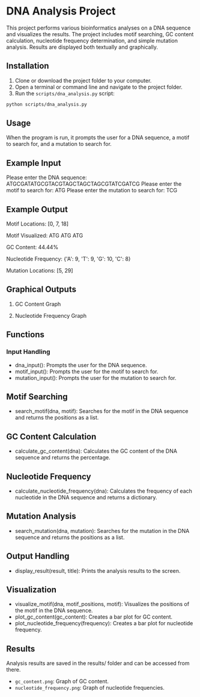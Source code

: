 # DNA Analysis Project

This project performs various bioinformatics analyses on a DNA sequence and visualizes the results. The project includes motif searching, GC content calculation, nucleotide frequency determination, and simple mutation analysis. Results are displayed both textually and graphically.



## Installation

1. Clone or download the project folder to your computer.
2. Open a terminal or command line and navigate to the project folder.
3. Run the `scripts/dna_analysis.py` script:

```bash
python scripts/dna_analysis.py
```


## Usage

When the program is run, it prompts the user for a DNA sequence, a motif to search for, and a mutation to search for.

## Example Input

Please enter the DNA sequence: ATGCGATATGCGTACGTAGCTAGCTAGCGTATCGATCG
Please enter the motif to search for: ATG
Please enter the mutation to search for: TCG



## Example Output

Motif Locations:
[0, 7, 18]

Motif Visualized:
ATG    ATG           ATG              

GC Content:
44.44%

Nucleotide Frequency:
{'A': 9, 'T': 9, 'G': 10, 'C': 8}

Mutation Locations:
[5, 29]


## Graphical Outputs

1. GC Content Graph

2. Nucleotide Frequency Graph


## Functions

### Input Handling
 - dna_input(): Prompts the user for the DNA sequence.
 - motif_input(): Prompts the user for the motif to search for.
 - mutation_input(): Prompts the user for the mutation to search for.

## Motif Searching
 - search_motif(dna, motif): Searches for the motif in the DNA sequence and returns the positions as a list.

## GC Content Calculation
 - calculate_gc_content(dna): Calculates the GC content of the DNA sequence and returns the percentage.

## Nucleotide Frequency
 - calculate_nucleotide_frequency(dna): Calculates the frequency of each nucleotide in the DNA sequence and returns a dictionary.

## Mutation Analysis
 - search_mutation(dna, mutation): Searches for the mutation in the DNA sequence and returns the positions as a list.

## Output Handling
 - display_result(result, title): Prints the analysis results to the screen.

## Visualization
 - visualize_motif(dna, motif_positions, motif): Visualizes the positions of the motif in the DNA sequence.
 - plot_gc_content(gc_content): Creates a bar plot for GC content.
 - plot_nucleotide_frequency(frequency): Creates a bar plot for nucleotide frequency.


## Results
Analysis results are saved in the results/ folder and can be accessed from there.
 - `gc_content.png`: Graph of GC content.
 - `nucleotide_frequency.png`: Graph of nucleotide frequencies.


